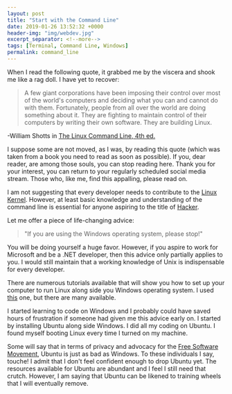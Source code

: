 ```yaml
---
layout: post
title: "Start with the Command Line"
date: 2019-01-26 13:52:32 +0000
header-img: "img/webdev.jpg"
excerpt_separator: <!--more-->
tags: [Terminal, Command Line, Windows]
permalink: command_line
---
```


When I read the following quote, it grabbed me by the viscera and shook me like a rag doll. I have yet to recover: <!--more-->

> A few giant corporations have been imposing their control over most of the world's computers and deciding what you can and cannot do with them. Fortunately, people from all over the world are doing something about it. They are fighting to maintain control of their computers by writing their own software. They are building Linux.

-William Shotts in [The Linux Command Line, 4th ed.](http://linuxcommand.org/tlcl.php)

I suppose some are not moved, as I was, by reading this quote (which was taken from a book you need to read as soon as possible). If you, dear reader, are among those souls, you can stop reading here. Thank you for your interest, you can return to your regularly scheduled social media stream. Those who, like me, find this appalling, please read on.

I am not suggesting that every developer needs to contribute to the [Linux Kernel](https://en.wikipedia.org/wiki/Linux_kernel). However, at least basic knowledge and understanding of the command line is essential for anyone aspiring to the title of [Hacker](https://en.wikipedia.org/wiki/Hacker).

Let me offer a piece of life-changing advice:

> "If you are using the Windows operating system, please stop!"

You will be doing yourself a huge favor. However, if you aspire to work for Microsoft and be a .NET developer, then this advice only partially applies to you. I would still maintain that a working knowledge of Unix is indispensable for every developer.

There are numerous tutorials available that will show you how to set up your computer to run Linux along side you Windows operating system. I used [this](https://www.youtube.com/watch?v=x1ykDpSzpKU&t=192s) one, but there are many available.

I started learning to code on Windows and I probably could have saved hours of frustration if someone had given me this advice early on. I started by installing Ubuntu along side Windows. I did all my coding on Ubuntu. I found myself booting Linux every time I turned on my machine.

Some will say that in terms of privacy and advocacy for the [Free Software Movement](https://en.wikipedia.org/wiki/Free_software_movement), Ubuntu is just as bad as Windows. To these individuals I say, touche! I admit that I don't feel confident enough to drop Ubuntu yet. The resources available for Ubuntu are abundant and I feel I still need that crutch. However, I am saying that Ubuntu can be likened to training wheels that I will eventually remove.
